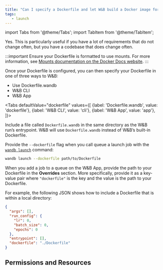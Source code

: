 ```yaml
---
title: "Can I specify a Dockerfile and let W&B build a Docker image for me?"
tags:
   - launch
---
```

import Tabs from '@theme/Tabs';
import TabItem from '@theme/TabItem';

Yes. This is particularly useful if you have a lot of requirements that do not change often, but you have a codebase that does change often.

:::important
Ensure your Dockerfile is formatted to use mounts. For more information, see [Mounts documentation on the Docker Docs website](https://docs.docker.com/build/guide/mounts/). 
:::

Once your Dockerfile is configured, you can then specify your Dockerfile in one of three ways to W&B:

* Use Dockerfile.wandb
* W&B CLI
* W&B App


<Tabs
  defaultValue="dockerfile"
  values={[
    {label: 'Dockerfile.wandb', value: 'dockerfile'},
    {label: 'W&B CLI', value: 'cli'},
    {label: 'W&B App', value: 'app'},
  ]}>
  <TabItem value="dockerfile">

Include a file called `Dockerfile.wandb` in the  same directory as the W&B run’s entrypoint.  W&B will use `Dockerfile.wandb` instead of W&B’s built-in Dockerfile.


  </TabItem>
  <TabItem value="cli">

Provide the `--dockerfile` flag when you call queue a launch job with the [`wandb launch`](../ref/cli/wandb-launch.md) command:

```bash
wandb launch --dockerfile path/to/Dockerfile
```


  </TabItem>
  <TabItem value="app">


When you add a job to a queue on the W&B App, provide the path to your Dockerfile in the **Overrides** section. More specifically, provide it as a key-value pair where `"dockerfile"` is the key and the value is the path to your Dockerfile. 

For example, the following JSON shows how to include a Dockerfile that is within a local directory:

```json title="Launch job W&B App"
{
  "args": [],
  "run_config": {
    "lr": 0,
    "batch_size": 0,
    "epochs": 0
  },
  "entrypoint": [],
  "dockerfile": "./Dockerfile"
}
```

  </TabItem>
</Tabs>



## Permissions and Resources